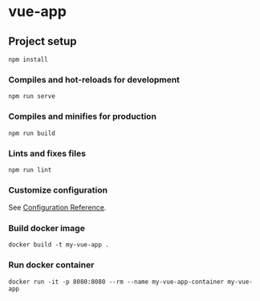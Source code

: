# vue-app

## Project setup
```
npm install
```

### Compiles and hot-reloads for development
```
npm run serve
```

### Compiles and minifies for production
```
npm run build
```

### Lints and fixes files
```
npm run lint
```

### Customize configuration
See [Configuration Reference](https://cli.vuejs.org/config/).

### Build docker image
```
docker build -t my-vue-app .
```

### Run docker container
```
docker run -it -p 8080:8080 --rm --name my-vue-app-container my-vue-app
```
